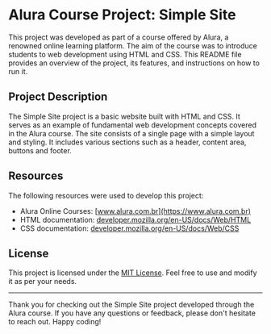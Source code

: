 # Alura Course Project: Simple Site

This project was developed as part of a course offered by Alura, a renowned online learning platform. The aim of the course was to introduce students to web development using HTML and CSS. This README file provides an overview of the project, its features, and instructions on how to run it.

## Project Description

The Simple Site project is a basic website built with HTML and CSS. It serves as an example of fundamental web development concepts covered in the Alura course. The site consists of a single page with a simple layout and styling. It includes various sections such as a header, content area, buttons and footer.

## Resources

The following resources were used to develop this project:

- Alura Online Courses: [www.alura.com.br](https://www.alura.com.br)
- HTML documentation: [developer.mozilla.org/en-US/docs/Web/HTML](https://developer.mozilla.org/en-US/docs/Web/HTML)
- CSS documentation: [developer.mozilla.org/en-US/docs/Web/CSS](https://developer.mozilla.org/en-US/docs/Web/CSS)

## License

This project is licensed under the [MIT License](LICENSE). Feel free to use and modify it as per your needs.

---

Thank you for checking out the Simple Site project developed through the Alura course. If you have any questions or feedback, please don't hesitate to reach out. Happy coding!

